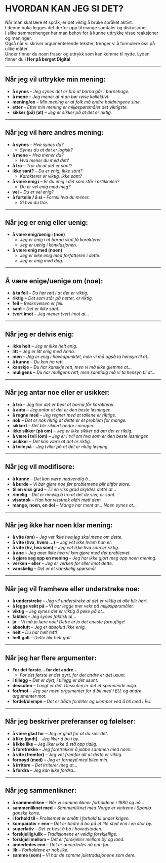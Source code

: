 # **HVORDAN KAN JEG SI DET?**

Når man skal lære et språk, er det viktig å bruke språket aktivt.  
I denne boka legges det derfor opp til mange samtaler og diskusjoner.  
I slike sammenhenger har man behov for å kunne uttrykke visse reaksjoner og meninger.  
Også når vi skriver argumenterende tekster, trenger vi å formulere oss på ulike måter.  
Under finner du noen fraser og uttrykk som kan komme til nytte. Lyden finner du i **Her på berget Digital**.

---

## **Når jeg vil uttrykke min mening:**

- **å synes** – *Jeg synes det er bra at barna går i barnehage.*  
- **å mene** – *Jeg mener at man bør reise kollektivt.*  
- **mening/en** – *Min mening er at folk må endre holdningene sine.*  
- **etter** – *Etter min mening er miljøspørsmålet det viktigste.*  
- **sikker (på) (at)** – *Jeg er sikker på at det er riktig.*

---

## **Når jeg vil høre andres mening:**

- **å synes** – *Hva synes du?*  
  - *Synes du at det er logisk?*  
- **å mene** – *Hva mener du?*  
  - *Hva mener du med det?*  
- **å tro** – *Tror du at det er sant?*  
- **ikke sant?** – *Du er enig, ikke sant?*  
  - *Karakterer er viktig, ikke sant?*  
- **å være enig i** – *Er du enig i det som står i artikkelen?*  
  - *Du er vel enig med meg?*  
- **vel** – *Du er vel enig?*  
- **å fortelle / å si** – *Fortell hva du mener.*  
  - *Si hva du tror.*

---

## **Når jeg er enig eller uenig:**

- **å være enig/uenig i (noe)**  
  - *Jeg er enig i at barna skal få karakterer.*  
  - *Jeg er uenig i konklusjonen.*  
- **å være enig med (noen)**  
  - *Jeg er ikke enig med forfatteren i dette.*  
  - *Jeg er enig med deg.*

---

## **Å være enige/uenige om (noe):**

- **å ta feil** – *Du har rett i at det er viktig.*  
- **riktig** – *Det som står på nettet, er riktig.*  
- **feil** – *Beskrivelsen er feil.*  
- **sant** – *Det er ikke sant.*  
- **tvert imot** – *Jeg mener tvert imot at...*

---

## **Når jeg er delvis enig:**

- **ikke helt** – *Jeg er ikke helt enig.*  
- **litt** – *Jeg er litt enig med Anna.*  
- **men** – *Jeg er enig i hovedpunktet, men vi må også ta hensyn til at...*  
- **å kunne** – *Du kan ha rett.*  
- **kanskje** – *Du har kanskje rett, men vi må ikke glemme at...*  
- **muligens** – *Du har muligens rett, men samtidig må vi ta hensyn til at...*

---

## **Når jeg antar noe eller er usikker:**

- **å tro** – *Jeg tror det er best at barna får karakterer.*  
- **å anta** – *Jeg antar at det er den beste løsningen.*  
- **å regne med** – *Jeg regner med at tallene er riktige.*  
- **nok** – *Det er nok riktig at dette er et problem for mange.*  
- **sikkert** – *Det blir sikkert bedre i morgen.*  
- **ikke sikker (på om)** – *Jeg er ikke sikker på om det er riktig.*  
- **å være i tvil (om)** – *Jeg er i tvil om hva som er den beste løsningen.*  
- **usikker** – *Det kan være at det er riktig.*  
- **å tvile på** – *Jeg tviler på at det er riktig løsning.*

---

## **Når jeg vil modifisere:**

- **å kunne** – *Det kan være nødvendig å...*  
- **å burde** – *Vi bør gjøre noe før problemene blir altfor store.*  
- **til en viss grad** – *Til en viss grad skyldes dette at...*  
- **rimelig** – *Det er rimelig å tro at det de sier, er sant.*  
- **visstnok** – *Han har visstnok aldri møtt dem.*  
- **mange, noen, en del** – *Mange har ment at... Noen synes at...*  

---

## **Når jeg ikke har noen klar mening:**

- **å vite (om)** – *Jeg vet ikke hva jeg skal mene om dette.*  
- **å vite (hva, hvem ...)** – *Jeg vet ikke hvem hun er.*  
- **å vite (hv, hva som)** – *Jeg vet ikke hva som er riktig.*  
- **å ane** – *Jeg aner ikke hva vi kan gjøre med det problemet.*  
- **å gjøre seg opp en mening** – *Jeg har ikke gjort meg opp noen mening.*  
- **verken – eller** – *Jeg er verken for eller imot dette.*  
- **vanskelig** – *Det er et vanskelig spørsmål.*

---

## **Når jeg vil framheve eller understreke noe:**

- **å understreke** – *Jeg vil understreke at det er viktig at alle blir hørt.*  
- **å legge vekt på** – *Vi bør legge mer vekt på miljøspørsmålet.*  
- **viktig** – *Jeg synes det er viktig å peke på at...*  
- **faktisk** – *Jeg synes faktisk at...*  
- **jo** – *Vi må jo lære noe! Dette er jo det eneste fornuftige!*  
- **absolutt** – *Jeg er absolutt ikke enig.*  
- **helt** – *Du har helt rett!*  
- **helt galt** – *Dette blir helt galt.*

---

## **Når jeg har flere argumenter:**

- **For det første... for det andre...**  
  - *For det første er det dyrt, for det andre er det usunt.*  
- **i tillegg** – *Det er dyrt, i tillegg er det usunt.*  
- **dessuten** – *Langt er det. Dessuten er det et spennende miljø.*  
- **for/mot** – *Jeg ser noen argumenter for å bli med i EU, og andre argumenter mot.*  
- **fordel/ulempe** – *Det er både fordeler og ulemper ved å bli med i EU.*

---

## **Når jeg beskriver preferanser og følelser:**

- **å være glad for** – *Jeg er glad for at du sier det.*  
- **å like (godt)** – *Jeg liker å bo i by.*  
- **å ikke like** – *Jeg liker ikke å stå opp tidlig.*  
- **å foretrekke** – *Jeg foretrekker å jobbe sammen med noen.*  
- **å vite (fremfor)** – *Jeg vet fremfor alt at dette er viktig.*  
- **fornøyd (med)** – *Jeg er fornøyd med bilen min.*  
- **å irritere** – *Det irriterer meg at...*  
- **å fordra** – *Jeg kan ikke fordra...*

---

## **Når jeg sammenlikner:**

- **å sammenlikne** – *Når vi sammenlikner forholdene i 1980 og nå...*  
- **sammenliknet med** – *Sammenliknet med Norge er vintrene i Spania ganske korte.*  
- **i forhold til** – *Problemet er smått i forhold til under krigen.*  
- **komparativ + enn** – *Det er bedre å bo på et lite sted enn i en stor by.*  
- **superlativ** – *Det er best å bo i hovedstaden.*  
- **forskjellig/ulik** – *Tradisjonene er veldig forskjellige.*  
- **forskjell mellom** – *Det er forskjeller mellom by og land.*  
- **annerledes enn** – *Det er annerledes nå enn før.*  
- **lik** – *Forholdene er nok like.*  
- **samme (som)** – *Vi har de samme juletradisjonene som dere.*  
